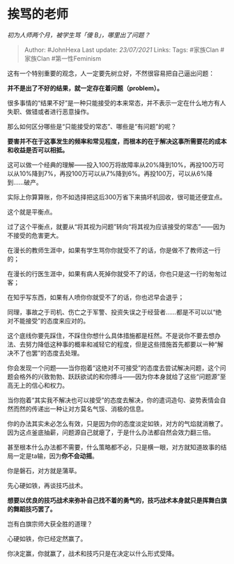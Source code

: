 # 挨骂的老师
*初为人师两个月，被学生骂「傻 B」，哪里出了问题？*

> Author: #JohnHexa
Last update: *23/07/2021* 
Links:
Tags:  #家族Clan #家族Clan #第一性Feminism



这有一个特别重要的观念，人一定要先树立好，不然很容易把自己逼出问题：

**并不是出了不好的结果，就一定存在着问题（problem）。**

很多事情的“结果不好”是一种只能接受的本来常态，并不表示一定在什么地方有人失职、做错或者进行恶意操作。

那么如何区分哪些是“只能接受的常态”、哪些是“有问题”的呢？

**要害并不在于这事发生的频率和常见程度，而根本的在于解决这事所需要花的成本和收益是否可以相抵。**

这可以做一个经典的理解——投入100万将故障率从20%降到10%，再投100万可以从10%降到7%，再投100万可以从7%降到6%。再投100万，可以从6%降到……破产。

实际上你算算账，你不如选择把这后300万省下来搞坏机回收，很可能还便宜点。

这个就是平衡点。

过了这个平衡点，就要从“将其视为问题”转向“将其视为应该接受的常态”——因为不接受的危害更大。

在漫长的教师生涯中，如果有学生骂你你就受不了的话，你是做不了教师这一行的；

在漫长的行医生涯中，如果有病人死掉你就受不了的话，你也只是这一行的匆匆过客；

在知乎写东西，如果有人喷你你就受不了的话，你也迟早会退乎；

同理，事故之于司机、伤亡之于军警、投资失误之于经营者……都是不可以以“绝对不能接受”的态度来应对的。

这个底线你要先踩住，不踩住你想什么具体措施都是枉然。不是说你不要去想办法、去努力降低这种事的概率和减轻它的程度，但是这些措施首先都要以一种“解决不了也罢”的态度去处理。

你会发现一个问题——当你抱着“这绝对不可接受”的态度去尝试解决问题，这个问题会格外的兴致勃勃、跃跃欲试的和你搏斗——因为你本身就给了这些“问题源”至高无上的信心和权力。

当你抱着“其实我不解决也可以接受”的态度去解决，你的遣词造句、姿势表情会自然而然的传递出一种让对方莫名气馁、消极的信息。

你的办法其实未必怎么有效，只是因为你的态度淡定如铁，对方的气焰就消散了。因为这点釜底抽薪，问题源自己就瘪了，于是什么办法都自然会效力翻三倍。

甚至根本什么办法都不需要，什么策略都不必，只是横一眼，对方就知道故事的结局一定是ta输，因为**你不会动摇**。

你是磐石，对方就是蒲草。

先心硬如铁，再谈技巧战术。

**想要以优良的技巧战术来弥补自己找不着的勇气的，技巧战术本身就只是挥舞白旗的舞蹈技巧罢了。**

岂有白旗宗师大获全胜的道理？

心硬如铁，你已经定然赢了。

你决定赢，你就赢了，战术和技巧只是在决定以什么形式受降。



